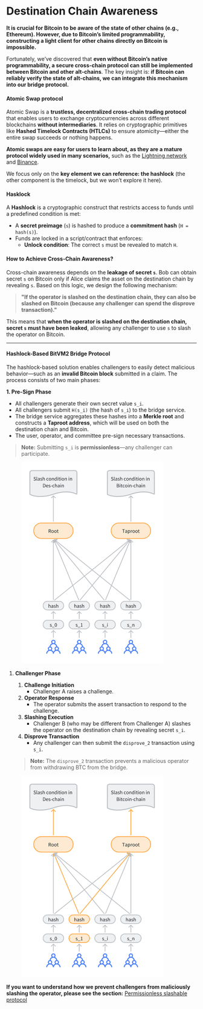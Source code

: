 # Destination Chain Awareness

**It is crucial for Bitcoin to be aware of the state of other chains (e.g., Ethereum). However, due to Bitcoin’s limited programmability, constructing a light client for other chains directly on Bitcoin is impossible.**

Fortunately, we’ve discovered that **even without Bitcoin’s native programmability, a secure cross-chain protocol can still be implemented between Bitcoin and other alt-chains**. The key insight is: **if Bitcoin can reliably verify the state of alt-chains, we can integrate this mechanism into our bridge protocol.**

#### Atomic Swap protocol

Atomic Swap is a **trustless, decentralized cross-chain trading protocol** that enables users to exchange cryptocurrencies across different blockchains **without intermediaries**. It relies on cryptographic primitives like **Hashed Timelock Contracts (HTLCs)** to ensure atomicity—either the entire swap succeeds or nothing happens.

**Atomic swaps are easy for users to learn about, as they are a mature protocol widely used in many scenarios,** such as the [Lightning network](https://github.com/lightning/bolts) and [Binance](https://docs.bnbchain.org/).

We focus only on the **key element we can reference: the hashlock** (the other component is the timelock, but we won’t explore it here).

#### Hasklock

A **Hashlock** is a cryptographic construct that restricts access to funds until a predefined condition is met:

* A **secret preimage** (`s`) is hashed to produce a **commitment hash** (`H = hash(s)`).
* Funds are locked in a script/contract that enforces:
  * **Unlock condition**: The correct `s` must be revealed to match `H`.

#### **How to Achieve Cross-Chain Awareness?**

Cross-chain awareness depends on the **leakage of secret `s`**. Bob can obtain secret `s` on Bitcoin only if Alice claims the asset on the destination chain by revealing `s`. Based on this logic, we design the following mechanism:

> **"If the operator is slashed on the destination chain, they can also be slashed on Bitcoin (because any challenger can spend the disprove transaction)."**

This means that **when the operator is slashed on the destination chain, secret `s` must have been leaked**, allowing any challenger to use `s` to slash the operator on Bitcoin.

***

#### **Hashlock-Based BitVM2 Bridge Protocol**

The hashlock-based solution enables challengers to easily detect malicious behavior—such as an **invalid Bitcoin block** submitted in a claim. The process consists of two main phases:

**1. Pre-Sign Phase**

* All challengers generate their own secret value `s_i`.
* All challengers submit `H(s_i)` (the hash of `s_i`) to the bridge service.
* The bridge service aggregates these hashes into a **Merkle root** and constructs a **Taproot address**, which will be used on both the destination chain and Bitcoin.
* The user, operator, and committee pre-sign necessary transactions.

> **Note:** Submitting `s_i` is **permissionless**—any challenger can participate.

<figure><img src="../../../.gitbook/assets/whiteboard_exported_image (29).png" alt="" width="375"><figcaption></figcaption></figure>

1.  **Challenger Phase**

    1. **Challenge Initiation**
       * Challenger A raises a challenge.
    2. **Operator Response**
       * The operator submits the assert transaction to respond to the challenge.
    3. **Slashing Execution**
       * Challenger B (who may be different from Challenger A) slashes the operator on the destination chain by revealing secret `s_i`.
    4. **Disprove Transaction**
       * Any challenger can then submit the `disprove_2` transaction using `s_i`.

    > **Note:** The `disprove_2` transaction prevents a malicious operator from withdrawing BTC from the bridge.

<figure><img src="../../../.gitbook/assets/whiteboard_exported_image (30).png" alt="" width="375"><figcaption></figcaption></figure>

**If you want to understand how we prevent challengers from maliciously slashing the operator, please see the section:** [Permissionless slashable protocol](https://app.gitbook.com/o/pCAnNlKAzOo8rYFBd4MY/s/NaWxhWAPbrPeq8rIwJHB/~/changes/76/our-product-suite/pragmatically-trustless-bitvm-bitcoin-bridge/core-components/permissionless-slashable-protocol)
